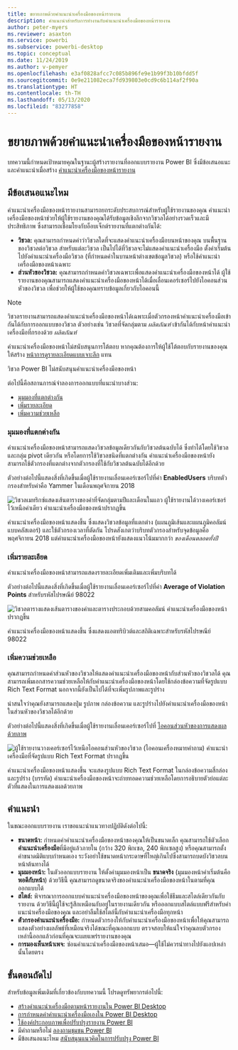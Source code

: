```yaml
---
title: ขยายภาพด้วยคำแนะนำเครื่องมือของหน้ารายงาน
description: คำแนะนำสำหรับการทำงานกับคำแนะนำเครื่องมือของหน้ารายงาน
author: peter-myers
ms.reviewer: asaxton
ms.service: powerbi
ms.subservice: powerbi-desktop
ms.topic: conceptual
ms.date: 11/24/2019
ms.author: v-pemyer
ms.openlocfilehash: e3af0828afcc7c085b896fe9e1b99f3b10bfdd5f
ms.sourcegitcommit: 0e9e211082eca7fd939803e0cd9c6b114af2f90a
ms.translationtype: HT
ms.contentlocale: th-TH
ms.lasthandoff: 05/13/2020
ms.locfileid: "83277858"
---
```

# <a name="extend-visuals-with-report-page-tooltips"></a>ขยายภาพด้วยคำแนะนำเครื่องมือของหน้ารายงาน

บทความนี้กำหนดเป้าหมายคุณในฐานะผู้สร้างรายงานที่ออกแบบรายงาน Power BI ซึ่งมีข้อเสนอแนะและคำแนะนำเมื่อสร้าง [คำแนะนำเครื่องมือของหน้ารายงาน](../create-reports/desktop-tooltips.md)

## <a name="suggestions"></a>มีข้อเสนอแนะไหม

คำแนะนำเครื่องมือของหน้ารายงานสามารถยกระดับประสบการณ์สำหรับผู้ใช้รายงานของคุณ คำแนะนำเครื่องมือของหน้าช่วยให้ผู้ใช้รายงานของคุณได้รับข้อมูลเชิงลึกจากวิชวลได้อย่างรวดเร็วและมีประสิทธิภาพ ซึ่งสามารถเชื่อมโยงกับอ็อบเจ็กต์รายงานที่แตกต่างกันได้:

- **วิชวล:** คุณสามารถกำหนดค่าว่าวิชวลใดที่จะแสดงคำแนะนำเครื่องมือบนหน้าของคุณ บนพื้นฐานของวิชวลต่อวิชวล สำหรับแต่ละวิชวล เป็นไปได้ที่วิชวลจะไม่แสดงคำแนะนำเครื่องมือ ตั้งค่าเริ่มต้นไปยังคำแนะนำเครื่องมือวิชวล (ที่กำหนดค่าในบานหน้าต่างเขตข้อมูลวิชวล) หรือใช้คำแนะนำเครื่องมือของหน้าเฉพาะ
- **ส่วนหัวของวิชวล:** คุณสามารถกำหนดค่าวิชวลเฉพาะเพื่อแสดงคำแนะนำเครื่องมือของหน้าได้ ผู้ใช้รายงานของคุณสามารถแสดงคำแนะนำเครื่องมือของหน้าได้เมื่อเลื่อนเคอร์เซอร์ไปยังไอคอนส่วนหัวของวิชวล เพื่อช่วยให้ผู้ใช้ของคุณทราบข้อมูลเกี่ยวกับไอคอนนี้

> [!NOTE]
> วิชวลรายงานสามารถแสดงคำแนะนำเครื่องมือของหน้าได้เฉพาะเมื่อตัวกรองหน้าคำแนะนำเครื่องมือเข้ากันได้กับการออกแบบของวิชวล ตัวอย่างเช่น วิชวลที่จัดกลุ่มตาม _ผลิตภัณฑ์_ เข้ากันได้กับหน้าคำแนะนำเครื่องมือที่กรองด้วย _ผลิตภัณฑ์_
>
> คำแนะนำเครื่องมือของหน้าไม่สนับสนุนการโต้ตอบ หากคุณต้องการให้ผู้ใช้โต้ตอบกับรายงานของคุณ ให้สร้าง [หน้าการดูรายละเอียดแบบเจาะลึก](../create-reports/desktop-drillthrough.md) แทน
>
> วิชวล Power BI ไม่สนับสนุนคำแนะนำเครื่องมือของหน้า

ต่อไปนี้คือสถานการณ์จำลองการออกแบบที่แนะนำบางส่วน:

- [มุมมองที่แตกต่างกัน](#different-perspective)
- [เพิ่มรายละเอียด](#add-detail)
- [เพิ่มความช่วยเหลือ](#add-help)

### <a name="different-perspective"></a>มุมมองที่แตกต่างกัน

คำแนะนำเครื่องมือของหน้าสามารถแสดงวิชวลข้อมูลเดียวกันกับวิชวลต้นฉบับได้ ซึ่งทำได้โดยใช้วิชวลและกลุ่ม pivot เดียวกัน หรือโดยการใช้วิชวลชนิดที่แตกต่างกัน คำแนะนำเครื่องมือของหน้ายังสามารถใช้ตัวกรองที่แตกต่างจากตัวกรองที่ใช้กับวิชวลต้นฉบับได้อีกด้วย

ตัวอย่างต่อไปนี้แสดงสิ่งที่เกิดขึ้นเมื่อผู้ใช้รายงานเลื่อนเคอร์เซอร์ไปที่ค่า **EnabledUsers** บริบทตัวกรองสำหรับค่าคือ Yammer ในเดือนพฤศจิกายน 2018

![วิชวลเมทริกซ์แสดงเส้นตารางของค่าที่จัดกลุ่มตามปีและเดือนในแถว ผู้ใช้รายงานได้วางเคอร์เซอร์ไว้เหนือค่าเดียว คำแนะนำเครื่องมือของหน้าปรากฏขึ้น](media/report-page-tooltips/suggestion-different-perspective.png)

คำแนะนำเครื่องมือของหน้าแสดงขึ้น ซึ่งแสดงวิชวลข้อมูลที่แตกต่าง (แผนภูมิเส้นและแผนภูมิคอลัมน์แบบคลัสเตอร์) และใช้ตัวกรองเวลาที่ตัดกัน โปรดสังเกตว่าบริบทตัวกรองสำหรับจุดข้อมูลคือพฤศจิกายน 2018 แต่คำแนะนำเครื่องมือของหน้ายังแสดงแนวโน้มมากกว่า _ของเดือนตลอดทั้งปี_

### <a name="add-detail"></a>เพิ่มรายละเอียด

คำแนะนำเครื่องมือของหน้าสามารถแสดงรายละเอียดเพิ่มเติมและเพิ่มบริบทได้

ตัวอย่างต่อไปนี้แสดงสิ่งที่เกิดขึ้นเมื่อผู้ใช้รายงานเลื่อนเคอร์เซอร์ไปที่ค่า **Average of Violation Points** สำหรับรหัสไปรษณีย์ 98022

![วิชวลตารางแสดงเส้นตารางของค่าและตารางประกอบด้วยสามคอลัมน์ คำแนะนำเครื่องมือของหน้าปรากฏขึ้น](media/report-page-tooltips/suggestion-add-details.png)

คำแนะนำเครื่องมือของหน้าแสดงขึ้น ซึ่งแสดงแอตทริบิวต์และสถิติเฉพาะสำหรับรหัสไปรษณีย์ 98022

### <a name="add-help"></a>เพิ่มความช่วยเหลือ

คุณสามารถกำหนดค่าส่วนหัวของวิชวลให้แสดงคำแนะนำเครื่องมือของหน้ากับส่วนหัวของวิชวลได้ คุณสามารถเพิ่มเอกสารความช่วยเหลือให้กับคำแนะนำเครื่องมือของหน้าโดยใช้กล่องข้อความที่จัดรูปแบบ Rich Text Format นอกจากนี้ยังเป็นไปได้ที่จะเพิ่มรูปภาพและรูปร่าง

น่าสนใจว่าคุณยังสามารถแสดงปุ่ม รูปภาพ กล่องข้อความ และรูปร่างไปยังคำแนะนำเครื่องมือของหน้าในส่วนหัวของวิชวลได้อีกด้วย

ตัวอย่างต่อไปนี้แสดงสิ่งที่เกิดขึ้นเมื่อผู้ใช้รายงานเลื่อนเคอร์เซอร์ไปที่ [ไอคอนส่วนหัวของการแสดงผลด้วยภาพ](../create-reports/desktop-visual-elements-for-reports.md)

![ผู้ใช้รายงานวางเคอร์เซอร์ไว้เหนือไอคอนส่วนหัวของวิชวล (ไอคอนเครื่องหมายคำถาม) คำแนะนำเครื่องมือที่จัดรูปแบบ Rich Text Format ปรากฏขึ้น](media/report-page-tooltips/suggestion-add-help.png)

คำแนะนำเครื่องมือของหน้าแสดงขึ้น จะแสดงรูปแบบ Rich Text Format ในกล่องข้อความสี่กล่อง และรูปร่าง (บรรทัด) คำแนะนำเครื่องมือของหน้าจะถ่ายทอดความช่วยเหลือโดยการอธิบายตัวย่อแต่ละตัวที่แสดงในการแสดงผลด้วยภาพ

## <a name="recommendations"></a>คำแนะนำ

ในขณะออกแบบรายงาน เราขอแนะนำแนวทางปฏิบัติดังต่อไปนี้:

- **ขนาดหน้า:** กำหนดค่าคำแนะนำเครื่องมือของหน้าของคุณให้เป็นขนาดเล็ก คุณสามารถใช้ตัวเลือก**คำแนะนำเครื่องมือ**ที่มีอยู่แล้วภายใน (กว้าง 320 พิกเซล, 240 พิกเซลสูง) หรือคุณสามารถตั้งค่าขนาดมิติแบบกำหนดเอง ระวังอย่าใช้ขนาดหน้ากระดาษที่ใหญ่เกินไปซึ่งสามารถบดบังวิชวลบนหน้าต้นทางได้
- **มุมมองหน้า:** ในตัวออกแบบรายงาน ให้ตั้งค่ามุมมองหน้าเป็น **ขนาดจริง** (มุมมองหน้าค่าเริ่มต้นคือ **พอดีกับหน้า**) ด้วยวิธีนี้ คุณสามารถดูขนาดจริงของคำแนะนำเครื่องมือของหน้าในตามที่คุณออกแบบได้
- **สไตล์:** พิจารณาการออกแบบคำแนะนำเครื่องมือของหน้าของคุณเพื่อใช้ธีมและสไตล์เดียวกันกับรายงาน ด้วยวิธีนี้ผู้ใช้จะรู้สึกเหมือนกับอยู่ในรายงานเดียวกัน หรือออกแบบสไตล์แบบฟรีสำหรับคำแนะนำเครื่องมือของคุณ และอย่าลืมใช้สไตล์นี้กับคำแนะนำเครื่องมือทุกหน้า
- **ตัวกรองคำแนะนำเครื่องมือ:** กำหนดตัวกรองให้กับคำแนะนำเครื่องมือของหน้าเพื่อให้คุณสามารถแสดงตัวอย่างผลลัพธ์ที่เหมือนจริงได้ขณะที่คุณออกแบบ ตรวจสอบให้แน่ใจว่าคุณลบตัวกรองเหล่านี้ออกแล้วก่อนที่คุณจะเผยแพร่รายงานของคุณ
- **การมองเห็นหน้าเพจ:** ซ่อนคำแนะนำเครื่องมือของหน้าเสมอ—ผู้ใช้ไม่ควรนำทางไปยังแอปเหล่านั้นโดยตรง

## <a name="next-steps"></a>ขั้นตอนถัดไป

สำหรับข้อมูลเพิ่มเติมที่เกี่ยวข้องกับบทความนี้ โปรดดูทรัพยากรต่อไปนี้:

- [สร้างคำแนะนำเครื่องมือตามหน้ารายงานใน Power BI Desktop](../create-reports/desktop-tooltips.md)
- [การกำหนดค่าคำแนะนำเครื่องมือเองใน Power BI Desktop](../create-reports/desktop-custom-tooltips.md)
- [ใช้องค์ประกอบภาพเพื่อปรับปรุงรายงาน Power BI](../create-reports/desktop-visual-elements-for-reports.md)
- มีคำถามหรือไม่ [ลองถามชุมชน Power BI](https://community.powerbi.com/)
- มีข้อเสนอแนะไหม [สนับสนุนแนวคิดในการปรับปรุง Power BI](https://ideas.powerbi.com/)
